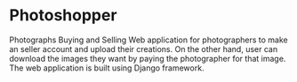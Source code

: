 # Photoshopper

Photographs Buying and Selling Web application for
photographers to make an seller account and upload their
creations. On the other hand, user can download the images
they want by paying the photographer for that image. The
web application is built using Django framework.
